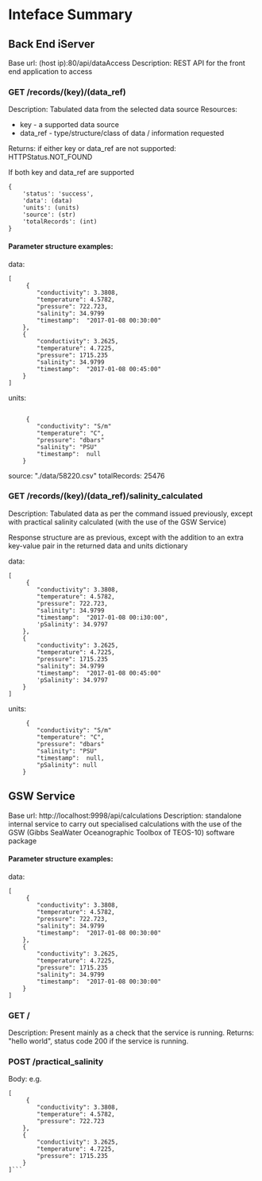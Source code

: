 # Inteface Summary 

 ## Back End iServer
 Base url: (host ip):80/api/dataAccess
 Description: REST API for the front end application to access


### GET /records/**(key)**/**(data_ref)**
Description: Tabulated data from the selected data source
Resources:
* key - a supported data source 
* data_ref - type/structure/class of data / information requested

Returns:
if either key or data_ref are not supported: HTTPStatus.NOT_FOUND

If both key and data_ref are supported

```
{
    'status': 'success',
    'data': (data)
    'units': (units)
    'source': (str)
    'totalRecords': (int)
}
```
#### Parameter structure examples:
data:
```
[ 
     {
        "conductivity": 3.3808,
        "temperature": 4.5782,
        "pressure": 722.723,
        "salinity": 34.9799
        "timestamp":  "2017-01-08 00:30:00"
    }, 
    {   
        "conductivity": 3.2625, 
        "temperature": 4.7225, 
        "pressure": 1715.235
        "salinity": 34.9799
        "timestamp":  "2017-01-08 00:45:00"
    }
]
```
units:
```

     {
        "conductivity": "S/m"
        "temperature": "C",
        "pressure": "dbars"
        "salinity": "PSU"
        "timestamp":  null
    } 

```
source: "./data/58220.csv"
totalRecords: 25476


### GET /records/**(key)**/**(data_ref)**/salinity_calculated

Description: Tabulated data as per the command issued previously, except with practical salinity calculated (with the use of the GSW Service)

Response structure  are as previous, except with the addition to an extra key-value pair in the returned data and units dictionary

data:
```
[ 
     {
        "conductivity": 3.3808,
        "temperature": 4.5782,
        "pressure": 722.723,
        "salinity": 34.9799
        "timestamp":  "2017-01-08 00:i30:00",
        'pSalinity': 34.9797
    }, 
    {   
        "conductivity": 3.2625, 
        "temperature": 4.7225, 
        "pressure": 1715.235
        "salinity": 34.9799
        "timestamp":  "2017-01-08 00:45:00"
        'pSalinity': 34.9797
    }
]
```

units:
```
     {
        "conductivity": "S/m"
        "temperature": "C",
        "pressure": "dbars"
        "salinity": "PSU"
        "timestamp":  null,
        "pSalinity": null
    } 

```
## GSW Service
 Base url: http://localhost:9998/api/calculations
 Description: standalone internal service to carry out specialised calculations with the use of the GSW (Gibbs SeaWater  Oceanographic Toolbox of TEOS-10) software package


#### Parameter structure examples:
data:
```
[ 
     {
        "conductivity": 3.3808,
        "temperature": 4.5782,
        "pressure": 722.723,
        "salinity": 34.9799
        "timestamp":  "2017-01-08 00:30:00"
    }, 
    {   
        "conductivity": 3.2625, 
        "temperature": 4.7225, 
        "pressure": 1715.235
        "salinity": 34.9799
        "timestamp":  "2017-01-08 00:30:00"
    }
]
```
### GET /
Description:
    Present mainly as a check that the service is running. 
Returns:
    "hello world", status code 200 if the service is running.


### POST /practical_salinity
Body:
e.g.
```
[ 
     {
        "conductivity": 3.3808,
        "temperature": 4.5782,
        "pressure": 722.723
    },
    {   
        "conductivity": 3.2625, 
        "temperature": 4.7225, 
        "pressure": 1715.235
    }
]```

